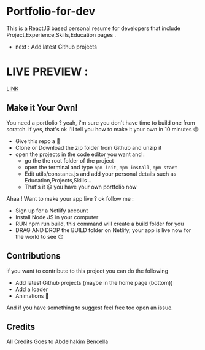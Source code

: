 # Portfolio-for-dev

This is a ReactJS based personal resume for developers that include Project,Experience,Skills,Education pages .

- next : Add latest Github projects

# LIVE PREVIEW :

[LINK](https://h4kim.netlify.app/)

## Make it Your Own!

You need a portfolio ? yeah, i'm sure you don't have time to build one from scratch.
if yes, that's ok i'll tell you how to make it your own in 10 minutes 😄

- Give this repo a 🌟
- Clone or Download the zip folder from Github and unzip it
- open the projects in the code editor you want and :
  - go the the root folder of the project
  - open the terminal and type `npm init`, `npm install`, `npm start`
  - Edit utils/constants.js and add your personal details such as Education,Projects,Skills ..
  - That's it 😃 you have your own portfolio now

Ahaa ! Want to make your app live ? ok follow me :

- Sign up for a Netlify account
- Install Node JS in your computer
- RUN npm run build, this command will create a build folder for you
- DRAG AND DROP the BUILD folder on Netlify, your app is live now for the world to see 😍

## Contributions

if you want to contribute to this project you can do the following

- Add latest Github projects (maybe in the home page (bottom))
- Add a loader
- Animations 🙉

And if you have something to suggest feel free too open an issue.

## Credits

All Credits Goes to Abdelhakim Bencella
